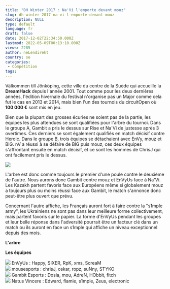 ```yaml
---
title: "DH Winter 2017 : Na'Vi l'emporte devant mouz"
slug: dh-winter-2017-na-vi-l-emporte-devant-mouz
description: NULL
type: default
language: fr
draft: false
date: 2017-12-02T22:34:50.000Z
lastmod: 2022-05-09T00:13:10.000Z
views: 2285
author: neLendirekt
country: se
categories:
 - Compétition
tags:
---
```

Välkommen till Jönköping, cette ville du centre de la Suède qui accueille la **DreamHack** depuis l'année 2001\. Tout comme pour les deux dernières années, l'édition hivernale du festival n'organise pas un Major comme cela fut le cas en 2013 et 2014, mais bien l'un des tournois du circuitOpen où **100 000 €** sont mis en jeu. 

Bien que la plupart des grosses écuries ne soient pas de la partie, les équipes les plus attendues se sont qualifiées pour l'arbre du tournoi. Dans le groupe A, Gambit a pris le dessus sur Rise et Na'Vi de justesse après 3 overtimes. Ces derniers se sont également qualifiés en match décisif contre Heroic. Dans le groupe B, trois équipes se détachaient avec EnVy, mouz et BIG. nV a réussi à se défaire de BIG puis mouz, ces deux équipes s'affrontant ensuite en match décisif, et ce sont les hommes de ChrisJ qui ont facilement pris le dessus.

![](https://flickshot-ue.s3.eu-west-2.amazonaws.com/flickshot/picture/5a1f68276e67c/pic.jpg)

L'arbre est donc comme toujours le premier d'une poule contre le deuxième de l'autre. Nous aurons donc Gambit contre mouz et EnVyUs face à Na'Vi. Les Kazakh partent favoris face aux Européens même si globalement mouz a toujours plus ou moins réussi face aux Gambit, le match s'annonce donc peut-être plus ouvert que prévu.

Concernant l'autre affiche, les Français auront fort à faire contre la "s1mple army", les Ukrainiens ne sont pas dans leur meilleure forme collectivement, mais partent favoris sur le papier. La forme d'EnVyUs pendant les groupes et leur belle réponse dans l'adversité pourrait être un facteur clé dans un match ou ils auront en face un s1mple qui affiche un niveau exceptionnel depuis des mois.

**L'arbre**

**Les équipes**

![](/images/countries/fr.svg) EnVyUs : Happy, SIXER, RpK, xms, ScreaM⁠  
![](/images/countries/eu.svg) mousesports : chrisJ, oskar, ropz, suNny, STYKO⁠  
![](/images/countries/kz.svg) Gambit Esports : Dosia, mou, AdreN, HObbit, fitch⁠  
![](/images/countries/ua.svg) Natus Vincere : Edward, flamie, s1mple, Zeus⁠, electronic
